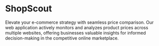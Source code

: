 # ShopScout
Elevate your e-commerce strategy with seamless price comparison. Our web application actively monitors and analyzes product prices across multiple websites, offering businesses valuable insights for informed decision-making in the competitive online marketplace.
